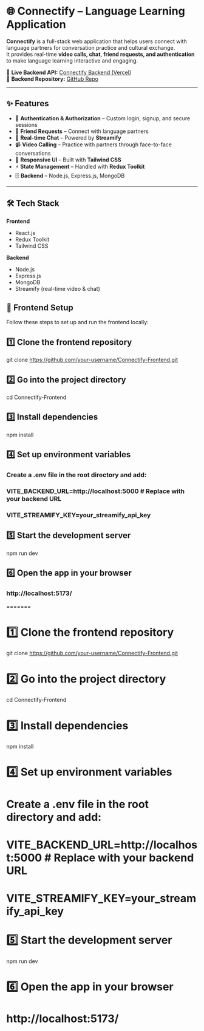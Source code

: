 # 🌐 Connectify – Language Learning Application

**Connectify** is a full-stack web application that helps users connect with language partners for conversation practice and cultural exchange.  
It provides real-time **video calls, chat, friend requests, and authentication** to make language learning interactive and engaging.  

🚀 **Live Backend API:** [Connectify Backend (Vercel)](https://connectify-backend-wheat.vercel.app/)  
📂 **Backend Repository:** [GitHub Repo](https://github.com/Krutheesh/Connectify_Backend)  

---

## ✨ Features

- 🔐 **Authentication & Authorization** – Custom login, signup, and secure sessions  
- 🤝 **Friend Requests** – Connect with language partners  
- 💬 **Real-time Chat** – Powered by **Streamify**  
- 📹 **Video Calling** – Practice with partners through face-to-face conversations  
- 🎨 **Responsive UI** – Built with **Tailwind CSS**  
- ⚡ **State Management** – Handled with **Redux Toolkit**  
- 🗄️ **Backend** – Node.js, Express.js, MongoDB  

---

## 🛠️ Tech Stack

**Frontend**
- React.js  
- Redux Toolkit  
- Tailwind CSS  

**Backend**
- Node.js  
- Express.js  
- MongoDB  
- Streamify (real-time video & chat)  


## 🚀 Frontend Setup

Follow these steps to set up and run the frontend locally:



## 1️⃣ Clone the frontend repository
git clone https://github.com/your-username/Connectify-Frontend.git

## 2️⃣ Go into the project directory
cd Connectify-Frontend

## 3️⃣ Install dependencies
npm install

## 4️⃣ Set up environment variables
### Create a .env file in the root directory and add:
### VITE_BACKEND_URL=http://localhost:5000  # Replace with your backend URL
### VITE_STREAMIFY_KEY=your_streamify_api_key

## 5️⃣ Start the development server
npm run dev

## 6️⃣ Open the app in your browser
### http://localhost:5173/
=======
# 1️⃣ Clone the frontend repository
git clone https://github.com/your-username/Connectify-Frontend.git

# 2️⃣ Go into the project directory
cd Connectify-Frontend

# 3️⃣ Install dependencies
npm install

# 4️⃣ Set up environment variables
# Create a .env file in the root directory and add:
# VITE_BACKEND_URL=http://localhost:5000  # Replace with your backend URL
# VITE_STREAMIFY_KEY=your_streamify_api_key

# 5️⃣ Start the development server
npm run dev

# 6️⃣ Open the app in your browser
# http://localhost:5173/

